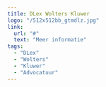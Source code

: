 ```yaml
---
title: DLex Wolters Kluwer
logo: "/512x512bb_gtmdlz.jpg"
link:
  url: "#"
  text: "Meer informatie"
tags:
  - "DLex"
  - "Wolters"
  - "Kluwer"
  - "Advocatuur"
---
```

